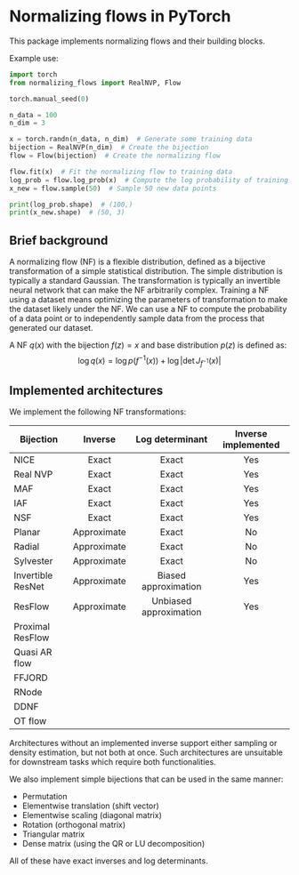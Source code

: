 # Normalizing flows in PyTorch

This package implements normalizing flows and their building blocks.

Example use:

```python
import torch
from normalizing_flows import RealNVP, Flow

torch.manual_seed(0)

n_data = 100
n_dim = 3

x = torch.randn(n_data, n_dim)  # Generate some training data
bijection = RealNVP(n_dim)  # Create the bijection
flow = Flow(bijection)  # Create the normalizing flow

flow.fit(x)  # Fit the normalizing flow to training data
log_prob = flow.log_prob(x)  # Compute the log probability of training data
x_new = flow.sample(50)  # Sample 50 new data points

print(log_prob.shape)  # (100,)
print(x_new.shape)  # (50, 3)
```

## Brief background

A normalizing flow (NF) is a flexible distribution, defined as a bijective transformation of a simple statistical
distribution.
The simple distribution is typically a standard Gaussian.
The transformation is typically an invertible neural network that can make the NF arbitrarily complex.
Training a NF using a dataset means optimizing the parameters of transformation to make the dataset likely under the NF.
We can use a NF to compute the probability of a data point or to independently sample data from the process that
generated our dataset.

A NF $q(x)$ with the bijection $f(z) = x$ and base distribution $p(z)$ is defined as:
$$\log q(x) = \log p(f^{-1}(x)) + \log\left|\det J_{f^{-1}}(x)\right|$$

## Implemented architectures

We implement the following NF transformations:

| Bijection         |   Inverse   |    Log determinant     | Inverse implemented |
|-------------------|:-----------:|:----------------------:|:-------------------:|
| NICE              |    Exact    |         Exact          |         Yes         |
| Real NVP          |    Exact    |         Exact          |         Yes         |
| MAF               |    Exact    |         Exact          |         Yes         |
| IAF               |    Exact    |         Exact          |         Yes         |
| NSF               |    Exact    |         Exact          |         Yes         |
| Planar            | Approximate |         Exact          |         No          |
| Radial            | Approximate |         Exact          |         No          |
| Sylvester         | Approximate |         Exact          |         No          |
| Invertible ResNet | Approximate |  Biased approximation  |         Yes         |
| ResFlow           | Approximate | Unbiased approximation |         Yes         |
| Proximal ResFlow  |             |                        |                     |
| Quasi AR flow     |             |                        |                     |
| FFJORD            |             |                        |                     |
| RNode             |             |                        |                     |
| DDNF              |             |                        |                     |
| OT flow           |             |                        |                     |

Architectures without an implemented inverse support either sampling or density estimation, but not both at once.
Such architectures are unsuitable for downstream tasks which require both functionalities.

We also implement simple bijections that can be used in the same manner:

* Permutation
* Elementwise translation (shift vector)
* Elementwise scaling (diagonal matrix)
* Rotation (orthogonal matrix)
* Triangular matrix
* Dense matrix (using the QR or LU decomposition)

All of these have exact inverses and log determinants.
